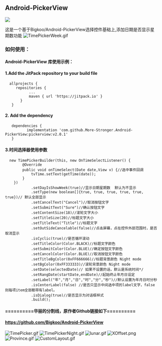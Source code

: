 
## Android-PickerView
[![](https://jitpack.io/v/More-Stronger/Android-PickerView.svg)](https://jitpack.io/#More-Stronger/Android-PickerView)

   这是一个基于Bigkoo/Android-PickerView选择控件基础上,添加日期是否显示星期数功能
   ![TimePickerWeek.gif](https://github.com/More-Stronger/Android-PickerView/blob/master/preview/timepicker_week.gif)
   
### **如何使用：**

#### Android-PickerView 库使用示例：

#### 1.Add the JitPack repository to your build file
      allprojects {
         repositories {
			   ...
			   maven { url 'https://jitpack.io' }
		   }
	   }
      
#### 2. Add the dependency
	   dependencies {
	          implementation 'com.github.More-Stronger.Android-PickerView:pickerview:v2.0.1'
	   }
      
#### 3.时间选择器使用参数
      new TimePickerBuilder(this, new OnTimeSelectListener() {
            @Override
            public void onTimeSelect(Date date,View v) {//选中事件回调
                tvTime.setText(getTime(date));
            }
        })
                .setDayIsShowWeek(true)//显示日期星期数  默认为不显示
                .setType(new boolean[]{true, true, true, true, true, true})// 默认全部显示          
                .setCancelText("Cancel")//取消按钮文字
                .setSubmitText("Sure")//确认按钮文字
                .setContentSize(18)//滚轮文字大小
                .setTitleSize(20)//标题文字大小
                .setTitleText("Title")//标题文字
                .setOutSideCancelable(false)//点击屏幕，点在控件外部范围时，是否取消显示
                .isCyclic(true)//是否循环滚动
                .setTitleColor(Color.BLACK)//标题文字颜色
                .setSubmitColor(Color.BLUE)//确定按钮文字颜色
                .setCancelColor(Color.BLUE)//取消按钮文字颜色
                .setTitleBgColor(0xFF666666)//标题背景颜色 Night mode
                .setBgColor(0xFF333333)//滚轮背景颜色 Night mode
                .setDate(selectedDate)// 如果不设置的话，默认是系统时间*/
                .setRangDate(startDate,endDate)//起始终止年月日设定
                .setLabel("年","月","日","时","分","秒")//默认设置为年月日时分秒
                .isCenterLabel(false) //是否只显示中间选中项的label文字，false则每项item全部都带有label。
                .isDialog(true)//是否显示为对话框样式
                .build();
                
		
#### ==========华丽的分割线，原作者Github链接如下==========
#### https://github.com/Bigkoo/Android-PickerView

![TimePicker.gif](https://github.com/More-Stronger/Android-PickerView/blob/master/preview/timepicker.gif)
![TimePickerNight.gif](https://github.com/More-Stronger/Android-PickerView/blob/master/preview/timepicker_night.gif)
![lunar.gif](https://github.com/More-Stronger/Android-PickerView/blob/master/preview/lunar.gif)
![XOffset.png](https://github.com/More-Stronger/Android-PickerView/blob/master/preview/Screen%20Shot%202017-11-09%20at%204.25.02%20PM.png)
![Province.gif](https://github.com/More-Stronger/Android-PickerView/blob/master/preview/JsonData.gif)
![CustomLayout.gif](https://github.com/More-Stronger/Android-PickerView/blob/master/preview/CustomLayout.gif)

